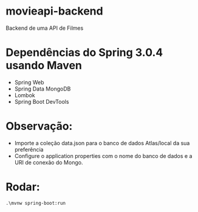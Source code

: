 # movieapi-backend
Backend de uma API de Filmes

# Dependências do Spring 3.0.4 usando Maven
* Spring Web
* Spring Data MongoDB
* Lombok
* Spring Boot DevTools

# Observação:
- Importe a coleção data.json para o banco de dados Atlas/local da sua preferência
- Configure o application properties com o nome do banco de dados e a URI de conexão do Mongo.

# Rodar:
```
.\mvnw spring-boot:run
```
